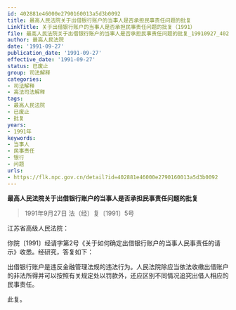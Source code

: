 ```yaml
---
id: 402881e46000e2790160013a5d3b0092
title: 最高人民法院关于出借银行账户的当事人是否承担民事责任问题的批复
LinkTitle: 关于出借银行账户的当事人是否承担民事责任问题的批复（1991）
file: 最高人民法院关于出借银行账户的当事人是否承担民事责任问题的批复_19910927_402881e46000e2790160013a5d3b0092.docx
author: 最高人民法院
date: '1991-09-27'
publication_date: '1991-09-27'
effective_date: '1991-09-27'
status: 已废止
group: 司法解释
categories:
- 司法解释
- 高法司法解释
tags:
- 最高人民法院
- 已废止
- 批复
years:
- 1991年
keywords:
- 当事人
- 民事责任
- 银行
- 问题
urls:
- https://flk.npc.gov.cn/detail?id=402881e46000e2790160013a5d3b0092
---
```


**最高人民法院关于出借银行账户的当事人是否承担民事责任问题的批复**

> 1991年9月27日 法（经）复〔1991〕5号

江苏省高级人民法院：

你院〔1991〕经请字第2号《关于如何确定出借银行账户的当事人民事责任的请示》收悉。经研究，答复如下：

出借银行账户是违反金融管理法规的违法行为。人民法院除应当依法收缴出借账户的非法所得并可以按照有关规定处以罚款外，还应区别不同情况追究出借人相应的民事责任。

此复。
